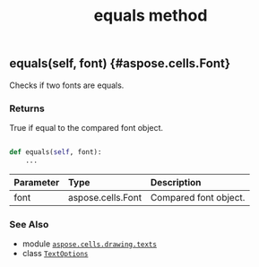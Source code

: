 ﻿---
title: equals method
second_title: Aspose.Cells for Python via .NET API References
description: 
type: docs
weight: 20
url: /aspose.cells.drawing.texts/textoptions/equals/
is_root: false
---

## equals(self, font) {#aspose.cells.Font}

Checks if two fonts are equals.


### Returns 


True if equal to the compared font object.


```python

def equals(self, font):
    ...
```


| Parameter | Type | Description |
| :- | :- | :- |
| font | aspose.cells.Font | Compared font object. |



### See Also
* module [`aspose.cells.drawing.texts`](../../)
* class [`TextOptions`](/cells/python-net/aspose.cells.drawing.texts/textoptions)
